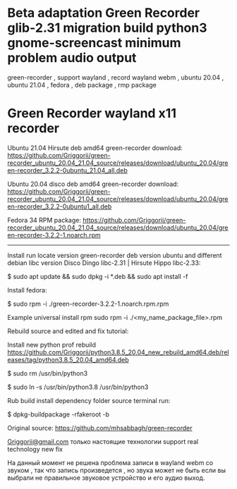 # Beta adaptation Green Recorder glib-2.31 migration build python3 gnome-screencast minimum problem audio output
green-recorder  , support wayland , record wayland webm ,  ubuntu 20.04 , ubuntu 21.04 , fedora , deb package , rmp package

# Green Recorder wayland x11 recorder

Ubuntu 21.04 Hirsute deb amd64 green-recorder download: https://github.com/Griggorii/green-recorder_ubuntu_20.04_21.04_source/releases/download/ubuntu_20.04/green-recorder_3.2.2-0ubuntu_21.04_all.deb

Ubuntu 20.04 disco deb amd64 green-recorder download: https://github.com/Griggorii/green-recorder_ubuntu_20.04_21.04_source/releases/download/ubuntu_20.04/green-recorder_3.2.2-0ubuntu1_all.deb

Fedora 34 RPM package: https://github.com/Griggorii/green-recorder_ubuntu_20.04_21.04_source/releases/download/ubuntu_20.04/green-recorder-3.2.2-1.noarch.rpm

________________________________________________________________________________________________________________________________________________

Install run locate version green-recorder deb version ubuntu and different debian libc version Disco Dingo libc-2.31 | Hirsute Hippo libc-2.33:

$ sudo apt update && sudo dpkg -i *.deb && sudo apt install -f

Install fedora:

$ sudo rpm -i ./green-recorder-3.2.2-1.noarch.rpm.rpm

Example universal install rpm sudo rpm -i ./<my_name_package_file>.rpm

Rebuild source and edited and fix tutorial:

Install new python prof rebuild https://github.com/Griggorii/python3.8.5_20.04_new_rebuild_amd64.deb/releases/tag/python3.8.5_20.04_amd64.deb

$ sudo rm /usr/bin/python3

$ sudo ln -s /usr/bin/python3.8 /usr/bin/python3

Rub build install dependency folder source terminal run:

$ dpkg-buildpackage -rfakeroot -b
    
Original source: https://github.com/mhsabbagh/green-recorder

Griggorii@gmail.com только настоящие технологии support real technology new fix

На данный момент не решена проблема записи в wayland webm со звуком , так что запись произведется , но звука может не быть если вы выбрали не правильное звуковое устройство и его аудио выход.


    
    
   




